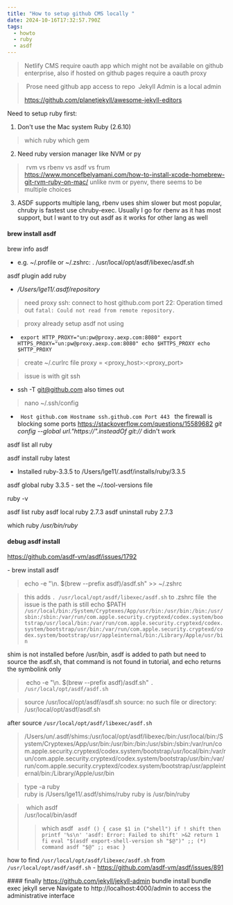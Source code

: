 ```yaml
---
title: "How to setup github CMS locally "
date: 2024-10-16T17:32:57.790Z
tags:
  - howto
  - ruby
  - asdf
---
```


> Netlify CMS require oauth app which might not be available on github enterprise, also if hosted on github pages require a oauth proxy 

>﻿ Prose need github app access to repo
>﻿ Jekyll Admin is a local admin 
> 
> https://github.com/planetjekyll/awesome-jekyll-editors

N﻿eed to setup ruby first:

1. Don't use the Mac system Ruby (2.6.10)
> which ruby which gem
2. Need ruby version manager like NVM or py
>﻿ rvm vs rbenv vs asdf vs frum https://www.moncefbelyamani.com/how-to-install-xcode-homebrew-git-rvm-ruby-on-mac/   unlike nvm or pyenv, there seems to be multiple choices

3. ASDF supports multiple lang, rbenv uses shim slower but most popular, chruby is fastest use chruby-exec. Usually I go for rbenv as it has most support, but I want to try out asdf as it works for other lang as well

#### brew install asdf
brew info asdf
- e.g. ~/.profile or ~/.zshrc: 
  . /usr/local/opt/asdf/libexec/asdf.sh

asdf plugin add ruby
- _﻿/Users/lge11/.asdf/repository_

>need proxy ssh: connect to host github.com port 22: Operation timed out
`fatal: Could not read from remote repository.`

>p﻿roxy already setup asdf not using
- `﻿
export HTTP_PROXY="un:pw@proxy.aexp.com:8080"
export HTTPS_PROXY="un:pw@proxy.aexp.com:8080"
echo $HTTPS_PROXY
echo $HTTP_PROXY`

>c﻿reate ~/.curlrc file 
proxy = <proxy_host>:<proxy_port>

>i﻿ssue is with git ssh
- ssh -T git@github.com  also times out 

>nano ~/.ssh/config

- `﻿
Host github.com
 Hostname ssh.github.com
 Port 443
`﻿
t﻿he firewall is blocking some ports https://stackoverflow.com/questions/15589682
_﻿git config --global url."https://".insteadOf git://_ 
d﻿idn't work 

asdf list all ruby

asdf install ruby latest
- ﻿Installed ruby-3.3.5 to /Users/lge11/.asdf/installs/ruby/3.3.5


asdf global ruby 3.3.5
-﻿ set the ~/.tool-versions file 

ruby -v

asdf list ruby
asdf local ruby 2.7.3
asdf uninstall ruby 2.7.3

which ruby 
_﻿/usr/bin/ruby_

#### debug asdf install 
https://github.com/asdf-vm/asdf/issues/1792

-﻿ brew install asdf 
>﻿echo -e "\n. $(brew --prefix asdf)/asdf.sh" >> ~/.zshrc

>﻿this adds `. /usr/local/opt/asdf/libexec/asdf.sh` to .zshrc file
>﻿ the issue is the path is still   echo $PATH
`/usr/local/bin:/System/Cryptexes/App/usr/bin:/usr/bin:/bin:/usr/sbin:/sbin:/var/run/com.apple.security.cryptexd/codex.system/bootstrap/usr/local/bin:/var/run/com.apple.security.cryptexd/codex.system/bootstrap/usr/bin:/var/run/com.apple.security.cryptexd/codex.system/bootstrap/usr/appleinternal/bin:/Library/Apple/usr/bin`

s﻿him is not installed before /usr/bin, asdf is added to path but need to source the asdf.sh, that command is not found in tutorial, and echo returns the symbolink only 
>﻿ echo -e "\n. $(brew --prefix asdf)/asdf.sh"
`﻿. /usr/local/opt/asdf/asdf.sh`

>source /usr/local/opt/asdf/asdf.sh
source: no such file or directory: /usr/local/opt/asdf/asdf.sh

a﻿fter source `/usr/local/opt/asdf/libexec/asdf.sh`
>/Users/un/.asdf/shims:/usr/local/opt/asdf/libexec/bin:/usr/local/bin:/System/Cryptexes/App/usr/bin:/usr/bin:/bin:/usr/sbin:/sbin:/var/run/com.apple.security.cryptexd/codex.system/bootstrap/usr/local/bin:/var/run/com.apple.security.cryptexd/codex.system/bootstrap/usr/bin:/var/run/com.apple.security.cryptexd/codex.system/bootstrap/usr/appleinternal/bin:/Library/Apple/usr/bin

>type -a ruby                              
ruby is /Users/lge11/.asdf/shims/ruby
ruby is /usr/bin/ruby

>﻿ which asdf          
/usr/local/bin/asdf
>>﻿which asdf 
`
asdf () {
	case $1 in
		("shell") if ! shift
			then
				printf '%s\n' 'asdf: Error: Failed to shift' >&2
				return 1
			fi
			eval "$(asdf export-shell-version sh "$@")" ;;
		(*) command asdf "$@" ;;
	esac
}`

h﻿ow to find `/usr/local/opt/asdf/libexec/asdf.sh` from `/usr/local/opt/asdf/asdf.sh`
-﻿ https://github.com/asdf-vm/asdf/issues/891

#﻿### finally 
https://github.com/jekyll/jekyll-admin
bundle install
bundle exec jekyll serve
Navigate to http://localhost:4000/admin to access the administrative interface



